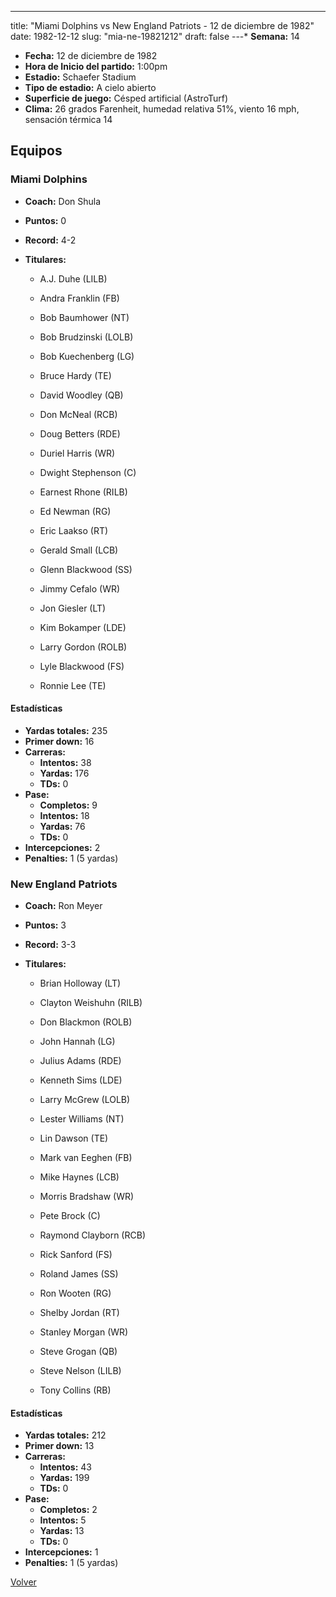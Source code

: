---
title: "Miami Dolphins vs New England Patriots - 12 de diciembre de 1982"
date: 1982-12-12
slug: "mia-ne-19821212"
draft: false
---* **Semana:** 14
* **Fecha:** 12 de diciembre de 1982
* **Hora de Inicio del partido:** 1:00pm
* **Estadio:** Schaefer Stadium
* **Tipo de estadio:** A cielo abierto
* **Superficie de juego:** Césped artificial (AstroTurf)
* **Clima:** 26 grados Farenheit, humedad relativa 51%, viento 16 mph, sensación térmica 14

## Equipos


### Miami Dolphins
* **Coach:** Don Shula
* **Puntos:** 0
* **Record:** 4-2
* **Titulares:** 

  * A.J. Duhe (LILB) 

  * Andra Franklin (FB) 

  * Bob Baumhower (NT) 

  * Bob Brudzinski (LOLB) 

  * Bob Kuechenberg (LG) 

  * Bruce Hardy (TE) 

  * David Woodley (QB) 

  * Don McNeal (RCB) 

  * Doug Betters (RDE) 

  * Duriel Harris (WR) 

  * Dwight Stephenson (C) 

  * Earnest Rhone (RILB) 

  * Ed Newman (RG) 

  * Eric Laakso (RT) 

  * Gerald Small (LCB) 

  * Glenn Blackwood (SS) 

  * Jimmy Cefalo (WR) 

  * Jon Giesler (LT) 

  * Kim Bokamper (LDE) 

  * Larry Gordon (ROLB) 

  * Lyle Blackwood (FS) 

  * Ronnie Lee (TE) 

#### Estadísticas
* **Yardas totales:** 235
* **Primer down:** 16
* **Carreras:**
  * **Intentos:** 38
  * **Yardas:** 176
  * **TDs:** 0
* **Pase:**
  * **Completos:** 9
  * **Intentos:** 18
  * **Yardas:** 76
  * **TDs:** 0
* **Intercepciones:** 2
* **Penalties:** 1 (5 yardas)

### New England Patriots
* **Coach:** Ron Meyer
* **Puntos:** 3
* **Record:** 3-3
* **Titulares:** 

  * Brian Holloway (LT) 

  * Clayton Weishuhn (RILB) 

  * Don Blackmon (ROLB) 

  * John Hannah (LG) 

  * Julius Adams (RDE) 

  * Kenneth Sims (LDE) 

  * Larry McGrew (LOLB) 

  * Lester Williams (NT) 

  * Lin Dawson (TE) 

  * Mark van Eeghen (FB) 

  * Mike Haynes (LCB) 

  * Morris Bradshaw (WR) 

  * Pete Brock (C) 

  * Raymond Clayborn (RCB) 

  * Rick Sanford (FS) 

  * Roland James (SS) 

  * Ron Wooten (RG) 

  * Shelby Jordan (RT) 

  * Stanley Morgan (WR) 

  * Steve Grogan (QB) 

  * Steve Nelson (LILB) 

  * Tony Collins (RB) 

#### Estadísticas
* **Yardas totales:** 212
* **Primer down:** 13
* **Carreras:**
  * **Intentos:** 43
  * **Yardas:** 199
  * **TDs:** 0
* **Pase:**
  * **Completos:** 2
  * **Intentos:** 5
  * **Yardas:** 13
  * **TDs:** 0
* **Intercepciones:** 1
* **Penalties:** 1 (5 yardas)


[Volver](/historia/1982)
